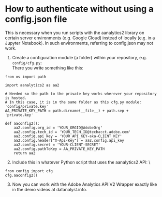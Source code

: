 # How to authenticate without using a config.json file

This is necessary when you run scripts with the aanalytics2 library on certain server environments (e.g. Google Cloud) instead of locally (e.g. in a Jupyter Notebook).
In such environments, referring to config.json may not work.


1. Create a configuration module (a folder) within your repository, e.g. `config/cfg.py`: \
There you write something like this:
```
from os import path

import aanalytics2 as aa2

# Needed so the path to the private key works wherever your repository is hosted.
# In this case, it is in the same folder as this cfg.py module: 'config/private.key'
AA_PRIVATE_KEY_PATH = path.dirname(__file__) + path.sep + 'private.key'

def aaconfig2():
    aa2.config.org_id = 'YOUR_ORGID@AdobeOrg'
    aa2.config.tech_id = 'YOUR_TECH_ID@techacct.adobe.com'
    aa2.config.api_key = 'YOUR_API_KEY-aka-CLIENT_KEY'
    aa2.config.header["X-Api-Key"] = aa2.config.api_key
    aa2.config.secret = 'YOUR-CLIENT-SECRET'
    aa2.config.pathToKey = AA_PRIVATE_KEY_PATH
    return aa2

```

2. Include this in whatever Python script that uses the aanalytics2 API: \
```
from config import cfg
cfg.aaconfig2()
```

3. Now you can work with the Adobe Analytics API V2 Wrapper exactly like in the demo videos at datanalyst.info.
